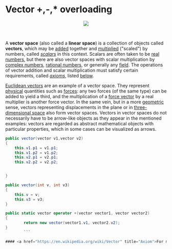 # Vector +,-,* overloading

<p align="center">
<img src="http://mathinsight.org/media/image/image/vector_parallelogram_law.png">
</p>
<br>

<p>A <b>vector space</b> (also called a <b>linear space</b>) is a collection of objects called <b>vectors</b>, which may be 
<a href="/wiki/Vector_addition" class="mw-redirect" title="Vector addition">added</a> together and 
<a href="/wiki/Scalar_multiplication" title="Scalar multiplication">multiplied</a> ("scaled") by numbers, called <i>
<a href="/wiki/Scalar_(mathematics)" title="Scalar (mathematics)">scalars</a></i> in this context. Scalars are often taken to be 
<a href="/wiki/Real_number" title="Real number">real numbers</a>, but there are also vector spaces with scalar multiplication by 
<a href="/wiki/Complex_number" title="Complex number">complex numbers</a>, 
<a href="/wiki/Rational_number" title="Rational number">rational numbers</a>, or generally any 
<a href="/wiki/Field_(mathematics)" title="Field (mathematics)">field</a>. The operations of vector addition and scalar multiplication must satisfy certain requirements, called <i>
<a href="/wiki/Axiom" title="Axiom">axioms</a></i>, listed <a href="#Definition">below</a>.</p>
<p><a href="/wiki/Euclidean_vector" title="Euclidean vector">Euclidean vectors</a> are an example of a vector space. They represent <a href="/wiki/Physics" title="Physics">physical</a> quantities such as <a href="/wiki/Force" title="Force">forces</a>: any two forces (of the same type) can be added to yield a third, and the multiplication of a <a href="/wiki/Force_vector" class="mw-redirect" title="Force vector">force vector</a> by a real multiplier is another force vector. In the same vein, but in a more <a href="/wiki/Geometry" title="Geometry">geometric</a> sense, vectors representing displacements in the plane or in <a href="/wiki/Three-dimensional_space" title="Three-dimensional space">three-dimensional space</a> also form vector spaces. Vectors in vector spaces do not necessarily have to be arrow-like objects as they appear in the mentioned examples: vectors are regarded as abstract mathematical objects with particular properties, which in some cases can be visualized as arrows.</p>

```c#
public vector(vector v1,vector v2)
{
    this.v1.p1 = v1.p1;
    this.v1.p2 = v1.p2;
    this.v2.p1 = v2.p1;
    this.v2.p2 = v2.p2;


}

public vector(int v, int v3)
{
    this.v = v;
    this.v3 = v3;
}

public static vector operator +(vector vector1, vector vector2)
{
        return new vector(vector1.v1, vector2.v2);
}
        ```

#### <a href="https://en.wikipedia.org/wiki/Vector" title="Axiom">For more in vectors </a>
